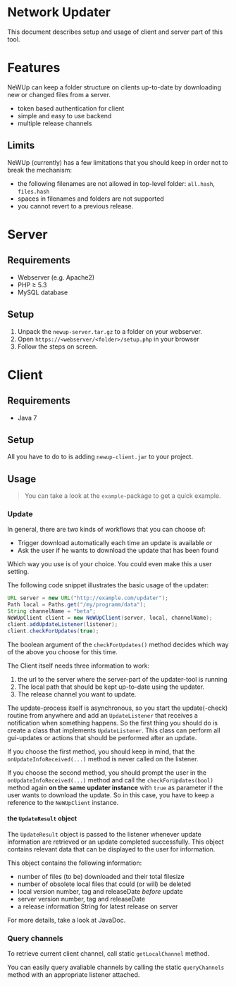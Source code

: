 Network Updater
===============

This document describes setup and usage of client and server part of this tool.

# Features

NeWUp can keep a folder structure on clients up-to-date by downloading new or changed files from a server.

* token based authentication for client
* simple and easy to use backend
* multiple release channels

## Limits
NeWUp (currently) has a few limitations that you should keep in order not to break the mechanism:

* the following filenames are not allowed in top-level folder: `all.hash`, `files.hash`
* spaces in filenames and folders are not supported
* you cannot revert to a previous release.

# Server

## Requirements
* Webserver (e.g. Apache2)
* PHP &geq; 5.3
* MySQL database

## Setup

1. Unpack the `newup-server.tar.gz` to a folder on your webserver.
2. Open `https://<webserver/<folder>/setup.php` in your browser
3. Follow the steps on screen.

# Client

## Requirements
* Java 7

## Setup
All you have to do to is adding `newup-client.jar` to your project.

## Usage
> You can take a look at the `example`-package to get a quick example.

### Update
In general, there are two kinds of workflows that you can choose of:

- Trigger download automatically each time an update is available *or*
- Ask the user if he wants to download the update that has been found

Which way you use is of your choice. You could even make this a user setting.

The following code snippet illustrates the basic usage of the updater:

```java
URL server = new URL("http://example.com/updater");
Path local = Paths.get("/my/programm/data");
String channelName = "beta";
NeWUpClient client = new NeWUpClient(server, local, channelName);
client.addUpdateListener(listener);
client.checkForUpdates(true);
```

The boolean argument of the `checkForUpdates()` method decides which way of the above you choose for this time.

The Client itself needs three information to work:

1. the url to the server where the server-part of the updater-tool is running
2. The local path that should be kept up-to-date using the updater.
3. The release channel you want to update.

The update-process itself is asynchronous, so you start the update(-check) routine from anywhere and add an `UpdateListener` that receives a notification when something happens.
So the first thing you should do is create a class that implements `UpdateListener`. This class can perform all gui-updates or actions that should be performed after an update.

If you choose the first method, you should keep in mind, that the `onUpdateInfoReceived(...)` method is never called on the listener.

If you choose the second method, you should prompt the user in the `onUpdateInfoReceived(...)` method and call the `checkForUpdates(bool)` method again **on the same updater instance** with `true` as parameter if the user wants to download the update. So in this case, you have to keep a reference to the `NeWUpClient` instance.

#### the `UpdateResult` object

The `UpdateResult` object is passed to the listener whenever update information are retrieved or an update completed successfully. This object contains relevant data that can be displayed to the user for information.

This object contains the following information:

- number of files (to be) downloaded and their total filesize
- number of obsolete local files that could (or will) be deleted
- local version number, tag and releaseDate *before* update
- server version number, tag and releaseDate
- a release information String for latest release on server

For more details, take a look at JavaDoc.

### Query channels
To retrieve current client channel, call static `getLocalChannel` method.

You can easily query avaliable channels by calling the static `queryChannels` method with an appropriate listener attached.